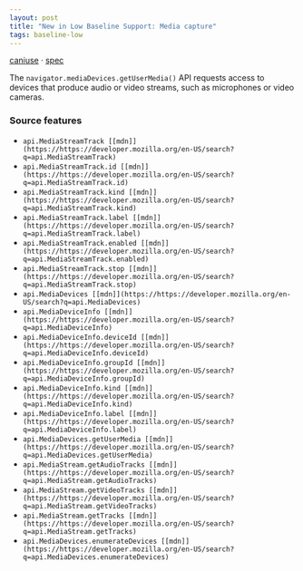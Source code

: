 ```yaml
---
layout: post
title: "New in Low Baseline Support: Media capture"
tags: baseline-low
---
```


[caniuse](https://caniuse.com/?search=media-capture) · [spec](https://w3c.github.io/mediacapture-main/)

The `navigator.mediaDevices.getUserMedia()` API requests access to devices that produce audio or video streams, such as microphones or video cameras.

### Source features

- ``api.MediaStreamTrack [[mdn]](https://https://developer.mozilla.org/en-US/search?q=api.MediaStreamTrack)``
- ``api.MediaStreamTrack.id [[mdn]](https://https://developer.mozilla.org/en-US/search?q=api.MediaStreamTrack.id)``
- ``api.MediaStreamTrack.kind [[mdn]](https://https://developer.mozilla.org/en-US/search?q=api.MediaStreamTrack.kind)``
- ``api.MediaStreamTrack.label [[mdn]](https://https://developer.mozilla.org/en-US/search?q=api.MediaStreamTrack.label)``
- ``api.MediaStreamTrack.enabled [[mdn]](https://https://developer.mozilla.org/en-US/search?q=api.MediaStreamTrack.enabled)``
- ``api.MediaStreamTrack.stop [[mdn]](https://https://developer.mozilla.org/en-US/search?q=api.MediaStreamTrack.stop)``
- ``api.MediaDevices [[mdn]](https://https://developer.mozilla.org/en-US/search?q=api.MediaDevices)``
- ``api.MediaDeviceInfo [[mdn]](https://https://developer.mozilla.org/en-US/search?q=api.MediaDeviceInfo)``
- ``api.MediaDeviceInfo.deviceId [[mdn]](https://https://developer.mozilla.org/en-US/search?q=api.MediaDeviceInfo.deviceId)``
- ``api.MediaDeviceInfo.groupId [[mdn]](https://https://developer.mozilla.org/en-US/search?q=api.MediaDeviceInfo.groupId)``
- ``api.MediaDeviceInfo.kind [[mdn]](https://https://developer.mozilla.org/en-US/search?q=api.MediaDeviceInfo.kind)``
- ``api.MediaDeviceInfo.label [[mdn]](https://https://developer.mozilla.org/en-US/search?q=api.MediaDeviceInfo.label)``
- ``api.MediaDevices.getUserMedia [[mdn]](https://https://developer.mozilla.org/en-US/search?q=api.MediaDevices.getUserMedia)``
- ``api.MediaStream.getAudioTracks [[mdn]](https://https://developer.mozilla.org/en-US/search?q=api.MediaStream.getAudioTracks)``
- ``api.MediaStream.getVideoTracks [[mdn]](https://https://developer.mozilla.org/en-US/search?q=api.MediaStream.getVideoTracks)``
- ``api.MediaStream.getTracks [[mdn]](https://https://developer.mozilla.org/en-US/search?q=api.MediaStream.getTracks)``
- ``api.MediaDevices.enumerateDevices [[mdn]](https://https://developer.mozilla.org/en-US/search?q=api.MediaDevices.enumerateDevices)``
